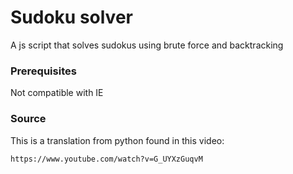 # Sudoku solver

A js script that solves sudokus using brute force and backtracking

### Prerequisites

Not compatible with IE

### Source

This is a translation from python found in this video:
```
https://www.youtube.com/watch?v=G_UYXzGuqvM
```
